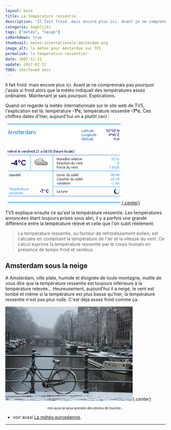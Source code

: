 ```yaml
---
layout: base
title: La température ressentie
description: "Il fait froid. mais encore plus ici. Avant je ne comprennais pas pourquoi j'avais si froid alors que la météo indiquait des températures assez ordinaires. Ma"
categorie: dagelijks
tags: ["météo", "neige"]
isMarkdown: true
thumbnail: meteo-internationale-amsterdam.png
image_alt: la météo pour Amsterdam sur TV5
permalink: la-temperature-ressentie/
date: 2007-12-21
update: 2017-02-12
TODO: shortened desc
---
```


Il fait froid. mais encore plus ici. Avant je ne comprennais pas pourquoi j'avais si froid alors que la météo indiquait des températures assez ordinaires. Maintenant je sais pourquoi. Explications.

Quand on regarde la météo internationnale sur le site web de TV5, l'explication est là: température **-1°c**, température ressentie **-7°c**. Ces chiffres dates d'hier, aujourd'hui on a plutôt ceci :

[![la météo pour Amsterdam sur TV5](meteo-internationale-amsterdam.png){.center}](http://tv5.org/TV5Site/meteo/detail_ville.php?&id_ville=297&langue=fr)

TV5 explique ensuite ce qu'est la température ressentie. Les températures annoncées étant toujours prises sous abri, il y a parfois une grande différence entre la température relevé et celle que l'on subit réèlement.

> La température ressentie, ou facteur de refroidissement éolien, est
> calculée en combinant la température de l'air et la vitesse du vent. Ce
> calcul exprime la température ressentie par le corps humain en présence de
> temps froid et venteux.

## Amsterdam sous la neige

A Amsterdam, ville plate, humide et éloignée de toute montagne, inutile de vous dire que la température ressentie est toujours inférieure à la température relevée... Heureusement, aujourd'hui il a neigé, le vent est tombé et même si la température est plus basse qu'hier, la température ressentie n'est pas plus rude. C'est déjà assez froid comme ça.

![vélo sous la neige](velo-sous-la-neige-small.jpg){.center}
<!-- HTML -->
<div style="text-align:center; font-size:10px; padding-top:0; margin-top:0;">moi aussi je peux prendre des photos de touriste...</div>
<!-- / HTML -->

* voir aussi [La météo européenne](/meteo-europeenne).
---